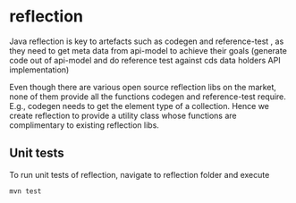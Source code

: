 # reflection
Java reflection is key to artefacts such as codegen and reference-test , as they need to get meta data from 
api-model to achieve their goals (generate code out of api-model and do reference test against cds data holders API implementation)

Even though there are various open source reflection libs on the market, none of them provide all 
the functions codegen and reference-test require. E.g., codegen needs to get the element type of a collection.
Hence we create reflection to provide a utility class whose functions are complimentary to existing reflection libs.

## Unit tests

To run unit tests of reflection, navigate to reflection folder and execute

```mvn test``` 

